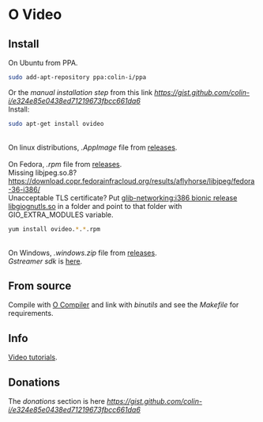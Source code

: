 # O Video

## Install
On Ubuntu from PPA.
```sh
sudo add-apt-repository ppa:colin-i/ppa
```
Or the *manual installation step* from this link *https://gist.github.com/colin-i/e324e85e0438ed71219673fbcc661da6* \
Install:
```sh
sudo apt-get install ovideo
```
\
On linux distributions, <i>.AppImage</i> file from [releases](https://github.com/colin-i/ostream/releases).\
\
On Fedora, <i>.rpm</i> file from [releases](https://github.com/colin-i/ostream/releases).\
Missing libjpeg.so.8? https://download.copr.fedorainfracloud.org/results/aflyhorse/libjpeg/fedora-36-i386/ \
Unacceptable TLS certificate? Put [glib-networking:i386 bionic release libgiognutls.so](https://github.com/colin-i/test/releases/download/1.1/libgiognutls.so) in a folder and point to that folder with GIO_EXTRA_MODULES variable.
```sh
yum install ovideo.*.*.rpm
```
\
On Windows, <i>.windows.zip</i> file from [releases](https://github.com/colin-i/ostream/releases).\
<i>Gstreamer sdk</i> is [here](https://www.freedesktop.org/software/gstreamer-sdk/data/packages/windows/x86/).

## From source
Compile with [O Compiler](https://github.com/colin-i/o) and link with
<i>binutils</i> and see the <i>Makefile</i> for requirements.

## Info
[Video tutorials](https://www.youtube.com/channel/UC7I-BgCSgKI9uxvNsdkE-wg).

## Donations
The *donations* section is here
*https://gist.github.com/colin-i/e324e85e0438ed71219673fbcc661da6*
